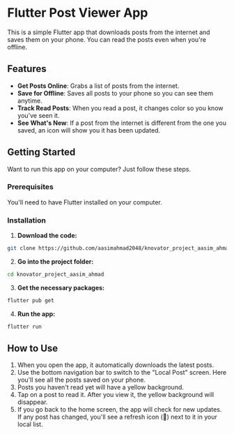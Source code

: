 # Flutter Post Viewer App

This is a simple Flutter app that downloads posts from the internet and saves them on your phone. You can read the posts even when you're offline.

## Features

- **Get Posts Online**: Grabs a list of posts from the internet.
- **Save for Offline**: Saves all posts to your phone so you can see them anytime.
- **Track Read Posts**: When you read a post, it changes color so you know you've seen it.
- **See What's New**: If a post from the internet is different from the one you saved, an icon will show you it has been updated.

## Getting Started

Want to run this app on your computer? Just follow these steps.

### Prerequisites

You'll need to have Flutter installed on your computer.

### Installation

1.  **Download the code:**
   ```sh 
   git clone https://github.com/aasimahmad2048/knovator_project_aasim_ahmad.git
   ```

2.  **Go into the project folder:**
   ```sh
   cd knovator_project_aasim_ahmad
   ```

3.  **Get the necessary packages:**
   ```sh
   flutter pub get
   ```

4.  **Run the app:**
   ```sh
   flutter run
   ```

## How to Use

1.  When you open the app, it automatically downloads the latest posts.
2.  Use the bottom navigation bar to switch to the "Local Post" screen. Here you'll see all the posts saved on your phone.
3.  Posts you haven't read yet will have a yellow background.
4.  Tap on a post to read it. After you view it, the yellow background will disappear.
5.  If you go back to the home screen, the app will check for new updates. If any post has changed, you'll see a refresh icon (🔄) next to it in your local list.

